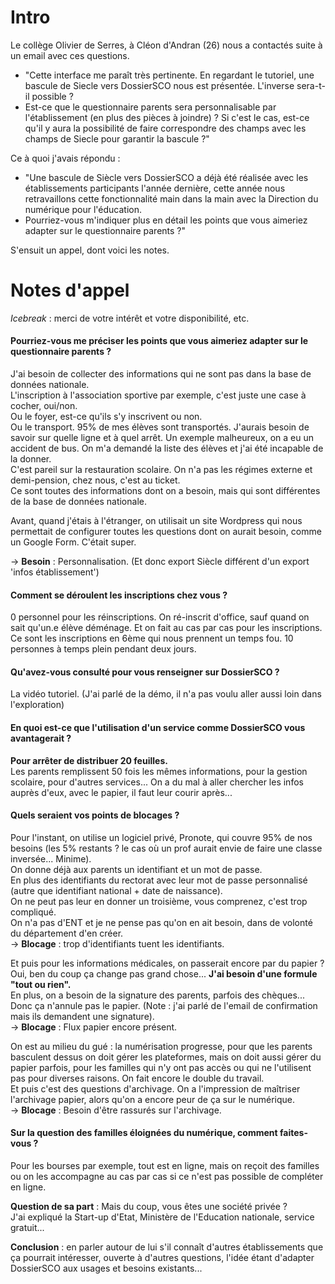 # Intro

Le collège Olivier de Serres, à Cléon d'Andran (26) nous a contactés suite à un email avec ces questions.  
- "Cette interface me paraît très pertinente. En regardant le tutoriel, une bascule de Siecle vers DossierSCO nous est présentée. L'inverse sera-t-il possible ?  
- Est-ce que le questionnaire parents sera personnalisable par l'établissement (en plus des pièces à joindre) ? Si c'est le cas, est-ce qu'il y aura la possibilité de faire correspondre des champs avec les champs de Siecle pour garantir la bascule ?"  

Ce à quoi j'avais répondu :  
- "Une bascule de Siècle vers DossierSCO a déjà été réalisée avec les établissements participants l'année dernière, cette année nous retravaillons cette fonctionnalité main dans la main avec la Direction du numérique pour l'éducation.  
- Pourriez-vous m'indiquer plus en détail les points que vous aimeriez adapter sur le questionnaire parents ?"  

S'ensuit un appel, dont voici les notes.

# Notes d'appel

*Icebreak* : merci de votre intérêt et votre disponibilité, etc.

#### Pourriez-vous me préciser les points que vous aimeriez adapter sur le questionnaire parents ?
J'ai besoin de collecter des informations qui ne sont pas dans la base de données nationale.  
L'inscription à l'association sportive par exemple, c'est juste une case à cocher, oui/non.  
Ou le foyer, est-ce qu'ils s'y inscrivent ou non.  
Ou le transport. 95% de mes élèves sont transportés. J'aurais besoin de savoir sur quelle ligne et à quel arrêt. Un exemple malheureux, on a eu un accident de bus. On m'a demandé la liste des élèves et j'ai été incapable de la donner.  
C'est pareil sur la restauration scolaire. On n'a pas les régimes externe et demi-pension, chez nous, c'est au ticket.  
Ce sont toutes des informations dont on a besoin, mais qui sont différentes de la base de données nationale.

Avant, quand j'étais à l'étranger, on utilisait un site Wordpress qui nous permettait de configurer toutes les questions dont on aurait besoin, comme un Google Form. C'était super.  

→ **Besoin** : Personnalisation. (Et donc export Siècle différent d'un export 'infos établissement')

#### Comment se déroulent les inscriptions chez vous ?
0 personnel pour les réinscriptions. On ré-inscrit d'office, sauf quand on sait qu'un.e élève déménage. Et on fait au cas par cas pour les inscriptions.  
Ce sont les inscriptions en 6ème qui nous prennent un temps fou. 10 personnes à temps plein pendant deux jours.  

#### Qu'avez-vous consulté pour vous renseigner sur DossierSCO ?
La vidéo tutoriel. (J'ai parlé de la démo, il n'a pas voulu aller aussi loin dans l'exploration)

#### En quoi est-ce que l'utilisation d'un service comme DossierSCO vous avantagerait ?
**Pour arrêter de distribuer 20 feuilles.**  
Les parents remplissent 50 fois les mêmes informations, pour la gestion scolaire, pour d'autres services... On a du mal à aller chercher les infos auprès d'eux, avec le papier, il faut leur courir après... 

#### Quels seraient vos points de blocages ?
Pour l'instant, on utilise un logiciel privé, Pronote, qui couvre 95% de nos besoins (les 5% restants ? le cas où un prof aurait envie de faire une classe inversée... Minime).  
On donne déjà aux parents un identifiant et un mot de passe.  
En plus des identifiants du rectorat avec leur mot de passe personnalisé (autre que identifiant national + date de naissance).  
On ne peut pas leur en donner un troisième, vous comprenez, c'est trop compliqué.  
On n'a pas d'ENT et je ne pense pas qu'on en ait besoin, dans de volonté du département d'en créer.  
→ **Blocage** : trop d'identifiants tuent les identifiants.  

Et puis pour les informations médicales, on passerait encore par du papier ?  
Oui, ben du coup ça change pas grand chose... **J'ai besoin d'une formule "tout ou rien".**  
En plus, on a besoin de la signature des parents, parfois des chèques... Donc ça n'annule pas le papier. (Note : j'ai parlé de l'email de confirmation mais ils demandent une signature).  
→ **Blocage** : Flux papier encore présent.  

On est au milieu du gué : la numérisation progresse, pour que les parents basculent dessus on doit gérer les plateformes, mais on doit aussi gérer du papier parfois, pour les familles qui n'y ont pas accès ou qui ne l'utilisent pas pour diverses raisons. On fait encore le double du travail.  
Et puis c'est des questions d'archivage. On a l'impression de maîtriser l'archivage papier, alors qu'on a encore peur de ça sur le numérique.  
→ **Blocage** : Besoin d'être rassurés sur l'archivage.

#### Sur la question des familles éloignées du numérique, comment faites-vous ?  
Pour les bourses par exemple, tout est en ligne, mais on reçoit des familles ou on les accompagne au cas par cas si ce n'est pas possible de compléter en ligne.  

**Question de sa part** : Mais du coup, vous êtes une société privée ?  
J'ai expliqué la Start-up d'Etat, Ministère de l'Education nationale, service gratuit...

**Conclusion** : en parler autour de lui s'il connaît d'autres établissements que ça pourrait intéresser, ouverte à d'autres questions, l'idée étant d'adapter DossierSCO aux usages et besoins existants...